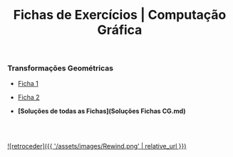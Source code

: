 <br>

<h1 align="center">Fichas de Exercícios | Computação Gráfica</h1>

<br>

### Transformações Geométricas
* [Ficha 1](Ficha1%20-%20Transforma%C3%A7%C3%B5es%20Geom%C3%A9tricas.pdf)
* [Ficha 2](Ficha2%20-%20Transforma%C3%A7%C3%B5es%20Geom%C3%A9tricas.pdf)

* **[Soluções de todas as Fichas](Soluções Fichas CG.md)**

<br><br>

[![retroceder]({{ '/assets/images/Rewind.png' | relative_url }})](https://david81820.github.io/Recursos-LCC/CG)